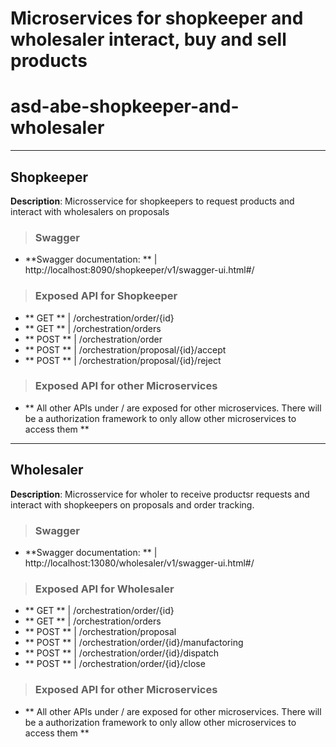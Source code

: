 # Microservices for shopkeeper and wholesaler interact, buy and sell products
# asd-abe-shopkeeper-and-wholesaler

---

## Shopkeeper
**Description**: Microsservice for shopkeepers to request products and interact with wholesalers on proposals

> ### **Swagger**
* **Swagger documentation: ** | http://localhost:8090/shopkeeper/v1/swagger-ui.html#/

> ### **Exposed API for Shopkeeper**
* ** GET ** | /orchestration/order/{id}
* ** GET ** | /orchestration/orders
* ** POST ** | /orchestration/order
* ** POST ** | /orchestration/proposal/{id}/accept
* ** POST ** | /orchestration/proposal/{id}/reject

> ### **Exposed API for other Microservices**
* ** All other APIs under / are exposed for other microservices. There will be a authorization framework to only allow other microservices to access them **


-----------------


## Wholesaler
**Description**: Microsservice for wholer to receive productsr requests and interact with shopkeepers on proposals and order tracking.

> ### **Swagger**
* **Swagger documentation: ** | http://localhost:13080/wholesaler/v1/swagger-ui.html#/

> ### **Exposed API for Wholesaler**
* ** GET ** | /orchestration/order/{id}
* ** GET ** | /orchestration/orders
* ** POST ** | /orchestration/proposal
* ** POST ** | /orchestration/order/{id}/manufactoring
* ** POST ** | /orchestration/order/{id}/dispatch
* ** POST ** | /orchestration/order/{id}/close

> ### **Exposed API for other Microservices**
* ** All other APIs under / are exposed for other microservices. There will be a authorization framework to only allow other microservices to access them **

